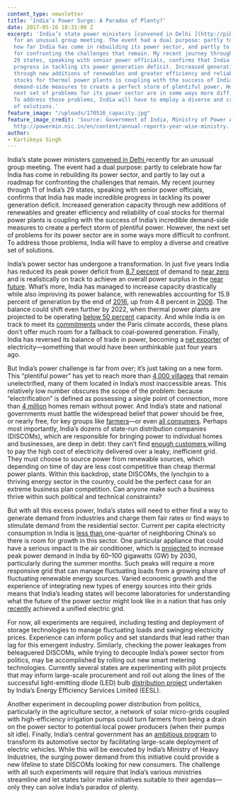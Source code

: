 ```yaml
---
content_type: newsletter
title: 'India’s Power Surge: A Paradox of Plenty?'
date: 2017-05-16 18:31:00 Z
excerpt: 'India’s state power ministers [convened in Delhi ](http://pib.nic.in/newsite/PrintRelease.aspx?relid=161406)recently
  for an unusual group meeting. The event had a dual purpose: partly to celebrate
  how far India has come in rebuilding its power sector, and partly to lay out a roadmap
  for confronting the challenges that remain. My recent journey through 11 of India’s
  29 states, speaking with senior power officials, confirms that India has made incredible
  progress in tackling its power generation deficit. Increased generation capacity
  through new additions of renewables and greater efficiency and reliability of coal
  stocks for thermal power plants is coupling with the success of India’s incredible
  demand-side measures to create a perfect storm of plentiful power. However, the
  next set of problems for its power sector are in some ways more difficult to confront.
  To address those problems, India will have to employ a diverse and creative set
  of solutions.'
feature_image: "/uploads/170516_capacity.jpg"
feature_image_credit: 'Source: Government of India, Ministry of Power Annual Reports,
  http://powermin.nic.in/en/content/annual-reports-year-wise-ministry.'
author:
- Kartikeya Singh
---
```


India’s state power ministers [convened in Delhi ](http://pib.nic.in/newsite/PrintRelease.aspx?relid=161406)recently for an unusual group meeting. The event had a dual purpose: partly to celebrate how far India has come in rebuilding its power sector, and partly to lay out a roadmap for confronting the challenges that remain. My recent journey through 11 of India’s 29 states, speaking with senior power officials, confirms that India has made incredible progress in tackling its power generation deficit. Increased generation capacity through new additions of renewables and greater efficiency and reliability of coal stocks for thermal power plants is coupling with the success of India’s incredible demand-side measures to create a perfect storm of plentiful power. However, the next set of problems for its power sector are in some ways more difficult to confront. To address those problems, India will have to employ a diverse and creative set of solutions.

India’s power sector has undergone a transformation. In just five years India has reduced its peak power deficit from [8.7 percent](http://www.thehindubusinessline.com/economy/is-india-really-power-surplus/article8831721.ece) of demand to [near zero](http://economictimes.indiatimes.com/news/industry/energy/power/overall-power-deficit-at-0-7-per-cent-in-april-october-piyush-goyal/articleshow/55599218.cms) and is realistically on track to achieve an overall power surplus in the [near future](http://www.cea.nic.in/reports/annual/lgbr/lgbr-2016.pdf). What’s more, India has managed to increase capacity drastically while also improving its power balance, with renewables accounting for 15.9 percent of generation by the end of [2016](http://powermin.nic.in/sites/default/files/uploads/MOP_Annual_Report_2016-17.pdf), up from 4.8 percent in [2006](http://powermin.nic.in/sites/default/files/uploads/ar06_07.pdf). The balance could shift even further by 2022, when thermal power plants are projected to be operating [below 50 percent](http://economictimes.indiatimes.com/news/industry/energy/power/thermal-power-generation-to-reduce-by-half-by-2022/articleshow/57465782.cms) capacity. And while India is on track to meet its [commitments](http://climateactiontracker.org/countries/india.html) under the Paris climate accords, these plans don’t offer much room for a fallback to coal-powered generation. Finally, India has reversed its balance of trade in power, becoming a [net exporter](http://timesofindia.indiatimes.com/business/india-business/india-becomes-net-exporter-of-power/articleshow/57898582.cms) of electricity—something that would have been unthinkable just four years ago.

But India’s power challenge is far from over; it’s just taking on a new form. This “plentiful power” has yet to reach more than [4,000 villages](https://garv.gov.in/garv2/dashboard/main) that remain unelectrified, many of them located in India’s most inaccessible areas. This relatively low number obscures the scope of the problem: because “electrification” is defined as possessing a single point of connection, more than [4 million](https://garv.gov.in/garv2/dashboard/main) homes remain without power. And India’s state and national governments must battle the widespread belief that power should be free, or nearly free, for key groups like [farmers](http://www.indiaspend.com/cover-story/how-agriculture-consumes-23-of-indias-electricity-picks-7-of-tab-96206)—or even [all consumers](https://www.brookings.edu/opinions/delhis-inefficient-electricity-subsidies/). Perhaps most importantly, India’s dozens of state-run distribution companies (DISCOMs), which are responsible for bringing power to individual homes and businesses, are deep in debt: they can’t find [enough customers ](https://www.cogitasia.com/squeezing-indias-industry-for-power-payments-not-the-answer/)willing to pay the high cost of electricity delivered over a leaky, inefficient grid. They must choose to source power from renewable sources, which depending on time of day are less cost competitive than cheap thermal power plants. Within this backdrop, state DISCOMs, the lynchpin to a thriving energy sector in the country, could be the perfect case for an extreme business plan competition. Can anyone make such a business thrive within such political and technical constraints?

But with all this excess power, India’s states will need to either find a way to generate demand from industries and charge them fair rates or find ways to stimulate demand from the residential sector. Current per capita electricity consumption in India is [less than ](http://data.worldbank.org/indicator/EG.USE.ELEC.KH.PC?end=2014&locations=IN-CN&start=1960&view=chart)one-quarter of neighboring China’s so there is room for growth in this sector. One particular appliance that could have a serious impact is the air conditioner, which is [projected ](https://eta.lbl.gov/sites/all/files/publications/considerations_in_standardizations_for_demand_response_ready_air_conidtioners_final_for_rco.pdf)to increase peak power demand in India by 60–100 gigawatts (GW) by 2030, particularly during the summer months. Such peaks will require a more responsive grid that can manage fluctuating loads from a growing share of fluctuating renewable energy sources. Varied economic growth and the experience of integrating new types of energy sources into their grids means that India’s leading states will become laboratories for understanding what the future of the power sector might look like in a nation that has only [recently](http://www.thehindu.com/opinion/editorial/one-nation-one-grid/article5542124.ece) achieved a unified electric grid.

For now, all experiments are required, including testing and deployment of storage technologies to manage fluctuating loads and swinging electricity prices. Experience can inform policy and set standards that lead rather than lag for this emergent industry. Similarly, checking the power leakages from beleaguered DISCOMs, while trying to decouple India’s power sector from politics, may be accomplished by rolling out new smart metering technologies. Currently several states are experimenting with pilot projects that may inform large-scale procurement and roll out along the lines of the successful light-emitting diode (LED) bulb [distribution project](http://www.ujala.gov.in/) undertaken by India’s Energy Efficiency Services Limited (EESL).

Another experiment in decoupling power distribution from politics, particularly in the agriculture sector, a network of solar micro-grids coupled with high-efficiency irrigation pumps could turn farmers from being a drain on the power sector to potential local power producers (when their pumps sit idle). Finally, India’s central government has an [ambitious program](http://dhi.nic.in/UserView/index?mid=1347) to transform its automotive sector by facilitating large-scale deployment of electric vehicles. While this will be executed by India’s Ministry of Heavy Industries, the surging power demand from this initiative could provide a new lifeline to state DISCOMs looking for new consumers. The challenge with all such experiments will require that India’s various ministries streamline and let states tailor make initiatives suitable to their agendas—only they can solve India’s paradox of plenty.
